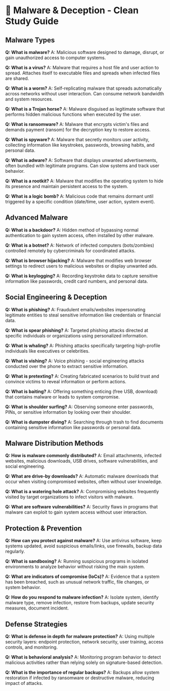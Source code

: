 # 🦠 Malware & Deception - Clean Study Guide

## Malware Types

**Q: What is malware?**
A: Malicious software designed to damage, disrupt, or gain unauthorized access to computer systems.

**Q: What is a virus?**
A: Malware that requires a host file and user action to spread. Attaches itself to executable files and spreads when infected files are shared.

**Q: What is a worm?**
A: Self-replicating malware that spreads automatically across networks without user interaction. Can consume network bandwidth and system resources.

**Q: What is a Trojan horse?**
A: Malware disguised as legitimate software that performs hidden malicious functions when executed by the user.

**Q: What is ransomware?**
A: Malware that encrypts victim's files and demands payment (ransom) for the decryption key to restore access.

**Q: What is spyware?**
A: Malware that secretly monitors user activity, collecting information like keystrokes, passwords, browsing habits, and personal data.

**Q: What is adware?**
A: Software that displays unwanted advertisements, often bundled with legitimate programs. Can slow systems and track user behavior.

**Q: What is a rootkit?**
A: Malware that modifies the operating system to hide its presence and maintain persistent access to the system.

**Q: What is a logic bomb?**
A: Malicious code that remains dormant until triggered by a specific condition (date/time, user action, system event).

## Advanced Malware

**Q: What is a backdoor?**
A: Hidden method of bypassing normal authentication to gain system access, often installed by other malware.

**Q: What is a botnet?**
A: Network of infected computers (bots/zombies) controlled remotely by cybercriminals for coordinated attacks.

**Q: What is browser hijacking?**
A: Malware that modifies web browser settings to redirect users to malicious websites or display unwanted ads.

**Q: What is keylogging?**
A: Recording keystroke data to capture sensitive information like passwords, credit card numbers, and personal data.

## Social Engineering & Deception

**Q: What is phishing?**
A: Fraudulent emails/websites impersonating legitimate entities to steal sensitive information like credentials or financial data.

**Q: What is spear phishing?**
A: Targeted phishing attacks directed at specific individuals or organizations using personalized information.

**Q: What is whaling?**
A: Phishing attacks specifically targeting high-profile individuals like executives or celebrities.

**Q: What is vishing?**
A: Voice phishing - social engineering attacks conducted over the phone to extract sensitive information.

**Q: What is pretexting?**
A: Creating fabricated scenarios to build trust and convince victims to reveal information or perform actions.

**Q: What is baiting?**
A: Offering something enticing (free USB, download) that contains malware or leads to system compromise.

**Q: What is shoulder surfing?**
A: Observing someone enter passwords, PINs, or sensitive information by looking over their shoulder.

**Q: What is dumpster diving?**
A: Searching through trash to find documents containing sensitive information like passwords or personal data.

## Malware Distribution Methods

**Q: How is malware commonly distributed?**
A: Email attachments, infected websites, malicious downloads, USB drives, software vulnerabilities, and social engineering.

**Q: What are drive-by downloads?**
A: Automatic malware downloads that occur when visiting compromised websites, often without user knowledge.

**Q: What is a watering hole attack?**
A: Compromising websites frequently visited by target organizations to infect visitors with malware.

**Q: What are software vulnerabilities?**
A: Security flaws in programs that malware can exploit to gain system access without user interaction.

## Protection & Prevention

**Q: How can you protect against malware?**
A: Use antivirus software, keep systems updated, avoid suspicious emails/links, use firewalls, backup data regularly.

**Q: What is sandboxing?**
A: Running suspicious programs in isolated environments to analyze behavior without risking the main system.

**Q: What are indicators of compromise (IoCs)?**
A: Evidence that a system has been breached, such as unusual network traffic, file changes, or system behavior.

**Q: How do you respond to malware infection?**
A: Isolate system, identify malware type, remove infection, restore from backups, update security measures, document incident.

## Defense Strategies

**Q: What is defense in depth for malware protection?**
A: Using multiple security layers: endpoint protection, network security, user training, access controls, and monitoring.

**Q: What is behavioral analysis?**
A: Monitoring program behavior to detect malicious activities rather than relying solely on signature-based detection.

**Q: What is the importance of regular backups?**
A: Backups allow system restoration if infected by ransomware or destructive malware, reducing impact of attacks.
